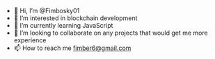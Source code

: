 - 👋 Hi, I’m @Fimbosky01
- 👀 I’m interested in blockchain development
- 🌱 I’m currently learning JavaScript
- 💞️ I’m looking to collaborate on any projects that would get me more experience
- 📫 How to reach me fimber6@gmail.com

<!---
Fimbosky01/Fimbosky01 is a ✨ special ✨ repository because its `README.md` (this file) appears on your GitHub profile.
You can click the Preview link to take a look at your changes.
--->
